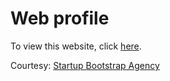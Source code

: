 # Web profile

To view this website, click <a href="http://sriramk89.github.io/myprofile/" target="_blank">here</a>.

Courtesy: <a href="https://startbootstrap.com/theme/agency" target="_blank">Startup Bootstrap Agency</a>
